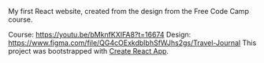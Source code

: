 My first React website, created from the design from the Free Code Camp course.

Course: https://youtu.be/bMknfKXIFA8?t=16674
Design: https://www.figma.com/file/QG4cOExkdbIbhSfWJhs2gs/Travel-Journal
This project was bootstrapped with [Create React App](https://github.com/facebook/create-react-app).

